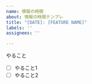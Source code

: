 ```yaml
---
name: 情報の時間
about: 情報の時間テンプレ
title: "[DATE]: [FEATURE NAME]"
labels: ''
assignees: ''

---
```


やること

- [ ] やること1
- [ ] やること2
